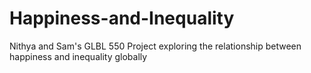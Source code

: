 # Happiness-and-Inequality
Nithya and Sam's GLBL 550 Project exploring the relationship between happiness and inequality globally
